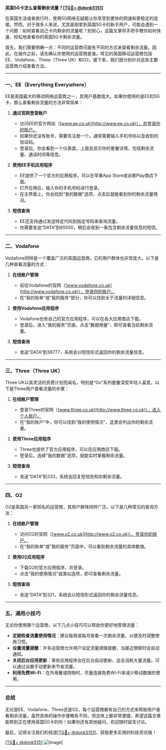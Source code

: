 **英国5G卡怎么查看剩余流量？[[TG💪+ @donk5151](https://t.me/s/donk5151)]**

在英国生活或者旅行时，使用5G网络无疑能让你享受到更快的网速和更稳定的连接。然而，对于很多人来说，尤其是刚拿到英国5G卡的新手用户，可能会遇到一个问题：如何查看自己卡内剩余的流量呢？别担心，这篇文章将手把手教你如何快速、轻松地查看你的英国5G卡剩余流量。

首先，我们需要明确一点：不同的运营商可能有不同的方式来查看剩余流量。因此，在操作之前，请先确认你使用的运营商是谁。常见的英国移动运营商包括EE、Vodafone、Three（Three UK）和O2。接下来，我们就分别针对这些主要运营商介绍查看方法。

---

### **一、EE（Everything Everywhere）**

EE是英国最大的移动网络运营商之一，其用户基数庞大。如果你使用的是EE的5G卡，那么查看剩余流量的方法非常简单：

1. **通过官网登录账户**
   - 访问EE的官方网站（[www.ee.co.uk](http://www.ee.co.uk)），并登录你的账户。
   - 如果你还没有账号，需要先注册一个。通常需要输入手机号码以及收到的验证码。
   - 登录后，你会看到一个仪表盘，上面会显示你的套餐详情，包括剩余流量、通话时间等信息。

2. **使用EE手机应用程序**
   - EE提供了一个官方的应用程序，可以在苹果App Store或谷歌Play商店下载。
   - 打开应用后，输入你的手机号码进行登录。
   - 在主界面上，你会找到“我的数据”选项，点击后就能看到你的剩余流量情况。

3. **短信查询**
   - EE还支持通过发送特定代码到指定号码来查询流量。
   - 你需要发送“DATA”到65500，稍后会收到一条包含剩余流量信息的短信。

---

### **二、Vodafone**

Vodafone同样是一个覆盖广泛的英国运营商，它的用户群体也非常庞大。以下是几种查看流量的方式：

1. **在线账户管理**
   - 前往Vodafone的官网（[www.vodafone.co.uk](http://www.vodafone.co.uk)），登录你的账户。
   - 在“我的账单”或“我的服务”部分，你可以找到关于流量的详细信息。

2. **使用Vodafone应用程序**
   - Vodafone也有自己的官方应用程序，可以在各大应用商店下载。
   - 登录后，进入“我的服务”页面，点击“数据用量”，即可查看当前剩余流量。

3. **短信查询**
   - 发送“DATA”到38777，系统会以短信形式返回你的剩余流量信息。

---

### **三、Three（Three UK）**

Three UK以其灵活的资费计划而闻名，特别是“Go”系列套餐深受年轻人喜爱。以下是Three用户查看流量的步骤：

1. **在线账户管理**
   - 登录Three的官网（[www.three.co.uk](http://www.three.co.uk)），进入个人账户。
   - 在“我的账户”中，你可以找到“我的使用情况”，这里会列出你的剩余流量。

2. **使用Three应用程序**
   - Three也提供了官方应用程序，可以在应用商店下载。
   - 登录后，选择“我的数据”选项，就能实时掌握剩余流量。

3. **短信查询**
   - 发送“DATA”到333，系统会回复短信告知你剩余流量。

---

### **四、O2**

O2是英国另一家知名的运营商，其用户群体同样广泛。以下是几种常见的查询方法：

1. **在线账户管理**
   - 访问O2的官网（[www.o2.co.uk](http://www.o2.co.uk)），登录你的账户。
   - 在“我的账单”或“我的服务”页面中，可以看到剩余流量的具体数值。

2. **使用O2应用程序**
   - 下载O2的官方应用程序，并登录。
   - 点击“我的使用情况”或类似选项，即可查看剩余流量。

3. **短信查询**
   - 发送“DATA”到321，系统会以短信形式返回你的剩余流量信息。

---

### **五、通用小技巧**

无论你使用哪个运营商，以下几点小技巧可以帮助你更好地管理流量：

- **定期检查流量使用情况**：建议每周或每月查看一次剩余流量，以便及时调整使用习惯。
- **设置流量提醒**：许多运营商允许用户设定流量阈值提醒，当接近限额时会自动通知。
- **关闭后台应用更新**：某些应用程序会在后台自动更新，这会消耗大量流量。可以通过设置手动更新来节省流量。
- **利用免费Wi-Fi**：在外用餐或购物时，尽量连接免费Wi-Fi来减少移动数据的使用。

---

### **总结**

无论是EE、Vodafone、Three还是O2，每个运营商都有自己的方式来帮助用户查看剩余流量。虽然具体的操作步骤略有不同，但总体上都非常便捷。希望这篇文章能帮到正在使用英国5G卡的你！如果你还有其他疑问，欢迎随时留言讨论。

最后，记得关注我们的频道[[TG💪+ @donk5151](https://t.me/s/donk5151)]，获取更多实用的科技资讯哦！

[[TG💪+ @donk5151](https://t.me/s/donk5151) ![Image](https://i.postimg.cc/rwNCRYN7/Snipaste-2025-04-30-17-27-05.png)]